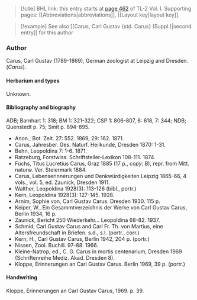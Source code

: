 > [!cite] BHL link: this entry starts at [page 462](https://www.biodiversitylibrary.org/item/103414#page/510/mode/1up) of TL-2 Vol. I.
> Supporting pages: [[Abbreviations|abbreviations]], [[Layout key|layout key]].

> [!example] See also [[Carus, Carl Gustav {std. Carus} (Suppl.)|second entry]] for this author

### Author

Carus, Carl Gustav (1789-1869), German zoologist at Leipzig and Dresden. (*Carus*).

#### Herbarium and types

Unknown.

#### Bibliography and biography

ADB; Barnhart 1: 318; BM 1: 321-322; CSP 1: 806-807, 6: 618, 7: 344; NDB; Quenstedt p. 75; Smit p. 894-895.
- Anon., Bot. Zeit. 27: 552. 1869, 29: 162. 1871.
- Carus, Jahresber. Ges. Naturf. Heilkunde, Dresden 1870: 1-31.
- Behn, Leopoldina 7: 1-6. 1871.
- Ratzeburg, Forstwiss. Schriftsteller-Lexikon 108-111. 1874.
- Fuchs, Titus Lucretius Carus, Graz 1885 (17 p., *copy*: B), repr. from Mitt. naturw. Ver. Steiermark 1884.
- Carus, Lebenserinnerungen und Denkwürdigkeiten Leipzig 1865-66, 4 vols., vol. 5, ed. Zaunick, Dresden 1911.
- Walther, Leopoldina 1928(3): 113-126 (bibl., portr.)
- Kern, Leopoldina 1928(3): 127-145. 1928.
- Arnim, Sophie von, Carl Gustav Carus. Dresden 1930. 115 p.
- Keiper, W., Ein Gesammtverzeichnis der Werke von Carl Gustav Carus, Berlin 1934, 16 p.
- Zaunick, Bericht 250 Wiederkehr... Leopoldina 68-82. 1937.
- Schmid, Carl Gustav Carus and Carl Fr. Th. von Martius, eine Altersfreundschaft in Briefen. s.d., s.l. (portr., corr.)
- Kern, H., Carl Gustav Carus, Berlin 1942, 204 p. (portr.)
- Nissen, Zool. Buchill. 97-88. 1966.
- Kleine-Natrop, ed., C. G. Carus in mortis centenarium, Dresden 1969 (Schriftenreihe Mediz. Akad. Dresden 8).
- Kloppe, Erinnerungen an Carl Gustav Carus. Berlin 1969, 39 p. (portr.)

#### Handwriting

Kloppe, Erinnerungen an Carl Gustav Carus, 1969. p. 39.

